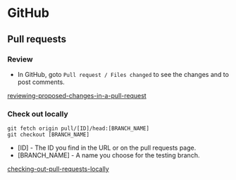 # GitHub

## Pull requests

### Review

- In GitHub, goto `Pull request / Files changed` to see the changes and to post comments.

[reviewing-proposed-changes-in-a-pull-request](https://docs.github.com/en/pull-requests/collaborating-with-pull-requests/reviewing-changes-in-pull-requests/reviewing-proposed-changes-in-a-pull-request)

### Check out locally

    git fetch origin pull/[ID]/head:[BRANCH_NAME]
    git checkout [BRANCH_NAME]

- [ID] - The ID you find in the URL or on the pull requests page.
- [BRANCH_NAME] - A name you choose for the testing branch.

[checking-out-pull-requests-locally](https://docs.github.com/en/pull-requests/collaborating-with-pull-requests/reviewing-changes-in-pull-requests/checking-out-pull-requests-locally)

